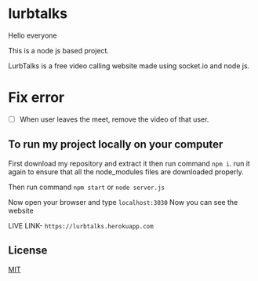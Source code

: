 # lurbtalks

Hello everyone

This is a node js based project.

LurbTalks is a free video calling website made using socket.io and node js.

# Fix error
-[ ] When user leaves the meet, remove the video of that user.

## To run my project locally on your computer

First download my repository and extract it
then run command `npm i`.
 run it again to ensure that all the node_modules files are downloaded properly.
 
 Then run command `npm start` or `node server.js`
 
 Now open your browser and type `localhost:3030`
 Now you can see the website
 

LIVE LINK-  `https://lurbtalks.herokuapp.com`

## License

[MIT](https://choosealicense.com/licenses/mit/)

